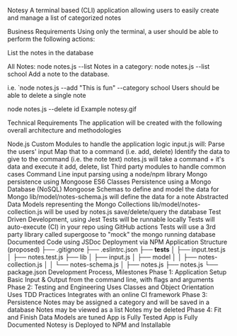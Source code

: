 Notesy
A terminal based (CLI) application allowing users to easily create and manage a list of categorized notes

Business Requirements
Using only the terminal, a user should be able to perform the following actions:

List the notes in the database

All Notes: node notes.js --list
Notes in a category: node notes.js --list school
Add a note to the database.

i.e. `node notes.js --add "This is fun" --category school
Users should be able to delete a single note

node notes.js --delete id
Example
notesy.gif

Technical Requirements
The application will be created with the following overall architecture and methodologies

Node.js
Custom Modules to handle the application logic
input.js will:
Parse the users' input
Map that to a command (i.e. add, delete)
Identify the data to give to the command (i.e. the note text)
notes.js will take a command + it's data and execute it
add, delete, list
Third party modules to handle common cases
Command Line input parsing using a node/npm library
Mongo persistence using Mongoose
ES6 Classes
Persistence using a Mongo Database (NoSQL)
Mongoose Schemas to define and model the data for Mongo
lib/model/notes-schema.js will define the data for a note
Abstracted Data Models representing the Mongo Collections
lib/model/notes-collection.js will be used by notes.js save/delete/query the database
Test Driven Development, using Jest
Tests will be runnable locally
Tests will auto-execute (CI) in your repo using GitHub actions
Tests will use a 3rd party library called supergoose to "mock" the mongo running database
Documented Code using JSDoc
Deployment via NPM
Application Structure (proposed)
├── .gitignore
├── .eslintrc.json
├── __tests__
│   ├── input.test.js
│   ├── notes.test.js
├── lib
│   ├── input.js
│   ├── model
│   │   ├── notes-collection.js
│   │   └── notes-schema.js
│   ├── notes.js
├── notes.js
└── package.json
Development Process, Milestones
Phase 1: Application Setup
Basic Input & Output from the command line, with flags and arguments
Phase 2: Testing and Engineering
Uses Classes and Object Orientation
Uses TDD Practices
Integrates with an online CI framework
Phase 3: Persistence
Notes may be assigned a category and will be saved in a database
Notes may be viewed as a list
Notes my be deleted
Phase 4: Fit and Finish
Data Models are tuned
App is Fully Tested
App is Fully Documented
Notesy is Deployed to NPM and Installable